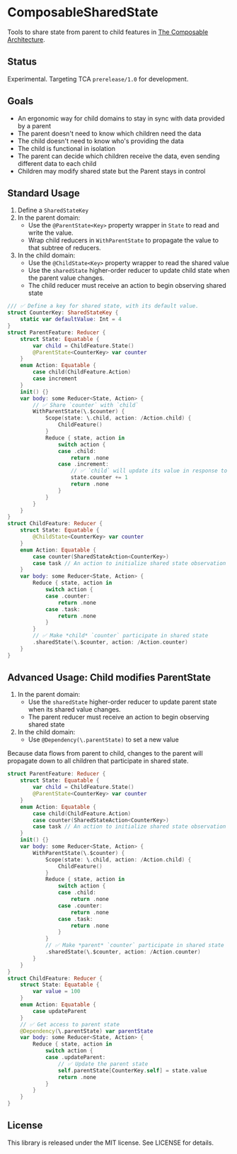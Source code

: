 # ComposableSharedState

Tools to share state from parent to child features in [The Composable Architecture](https://github.com/pointfreeco/swift-composable-architecture).

## Status

Experimental. Targeting TCA `prerelease/1.0` for development.

## Goals

* An ergonomic way for child domains to stay in sync with data provided by a parent
* The parent doesn't need to know which children need the data
* The child doesn't need to know who's providing the data
* The child is functional in isolation
* The parent can decide which children receive the data, even sending different data to each child
* Children may modify shared state but the Parent stays in control


## Standard Usage

1. Define a `SharedStateKey`
2. In the parent domain:
    * Use the `@ParentState<Key>` property wrapper in `State` to read and write the value.
    * Wrap child reducers in `WithParentState` to propagate the value to that subtree of reducers.
3. In the child domain:
    * Use the `@ChildState<Key>` property wrapper to read the shared value
    * Use the `sharedState` higher-order reducer to update child state when the parent value changes.
    * The child reducer must receive an action to begin observing shared state

```swift
/// ✅ Define a key for shared state, with its default value.
struct CounterKey: SharedStateKey {
    static var defaultValue: Int = 4
}
struct ParentFeature: Reducer {
    struct State: Equatable {
        var child = ChildFeature.State()
        @ParentState<CounterKey> var counter
    }
    enum Action: Equatable {
        case child(ChildFeature.Action)
        case increment
    }
    init() {}
    var body: some Reducer<State, Action> {
        // ✅ Share `counter` with `child`
        WithParentState(\.$counter) {
            Scope(state: \.child, action: /Action.child) {
                ChildFeature()
            }
            Reduce { state, action in
                switch action {
                case .child:
                    return .none
                case .increment:
                    // ✅ `child` will update its value in response to this change.
                    state.counter += 1
                    return .none
                }
            }
        }
    }
}
struct ChildFeature: Reducer {
    struct State: Equatable {
        @ChildState<CounterKey> var counter
    }
    enum Action: Equatable {
        case counter(SharedStateAction<CounterKey>)
        case task // An action to initialize shared state observation
    }
    var body: some Reducer<State, Action> {
        Reduce { state, action in
            switch action {
            case .counter:
                return .none
            case .task:
                return .none
            }
        }
        // ✅ Make *child* `counter` participate in shared state
        .sharedState(\.$counter, action: /Action.counter)
    }
}
```

## Advanced Usage: Child modifies ParentState 

1. In the parent domain:
    * Use the `sharedState` higher-order reducer to update parent state when its shared value changes.
    * The parent reducer must receive an action to begin observing shared state
3. In the child domain:
    * Use `@Dependency(\.parentState)` to set a new value
    
Because data flows from parent to child, changes to the parent will propagate down to
all children that participate in shared state.


```swift
struct ParentFeature: Reducer {
    struct State: Equatable {
        var child = ChildFeature.State()
        @ParentState<CounterKey> var counter
    }
    enum Action: Equatable {
        case child(ChildFeature.Action)
        case counter(SharedStateAction<CounterKey>)
        case task // An action to initialize shared state observation
    }
    init() {}
    var body: some Reducer<State, Action> {
        WithParentState(\.$counter) {
            Scope(state: \.child, action: /Action.child) {
                ChildFeature()
            }
            Reduce { state, action in
                switch action {
                case .child:
                    return .none
                case .counter:
                    return .none
                case .task:
                    return .none
                }
            }
            // ✅ Make *parent* `counter` participate in shared state
            .sharedState(\.$counter, action: /Action.counter)
        }
    }
}
struct ChildFeature: Reducer {
    struct State: Equatable {
        var value = 100
    }
    enum Action: Equatable {
        case updateParent
    }
    // ✅ Get access to parent state
    @Dependency(\.parentState) var parentState
    var body: some Reducer<State, Action> {
        Reduce { state, action in
            switch action {
            case .updateParent:
                // ✅ Update the parent state
                self.parentState[CounterKey.self] = state.value
                return .none
            }
        }
    }
}
```

## License

This library is released under the MIT license. See LICENSE for details.

